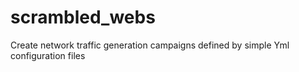 # scrambled_webs
Create network traffic generation campaigns defined by simple Yml configuration files
